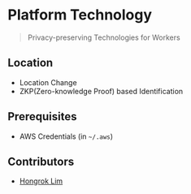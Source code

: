 # Platform Technology

> Privacy-preserving Technologies for Workers

## Location

* Location Change
* ZKP(Zero-knowledge Proof) based Identification

## Prerequisites

* AWS Credentials (in `~/.aws`)

## Contributors

* [Hongrok Lim](https://hongroklim.github.io/)
